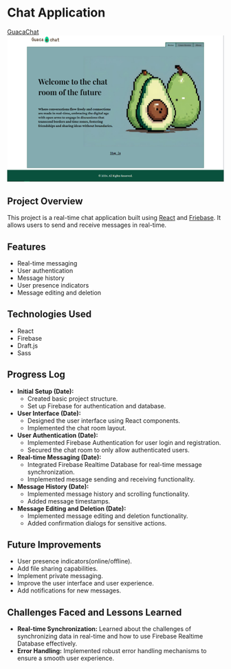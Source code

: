 # Chat Application

[GuacaChat](https://guacachat.vercel.app/)
![alt text](image.png)

## Project Overview

This project is a real-time chat application built using [React](https://react.dev/) and [Friebase](https://firebase.google.com/). It allows users to send and receive messages in real-time.

## Features

- Real-time messaging
- User authentication
- Message history
- User presence indicators
- Message editing and deletion

## Technologies Used

- React
- Firebase
- Draft.js
- Sass

## Progress Log

- **Initial Setup (Date):**
  - Created basic project structure.
  - Set up Firebase for authentication and database.
- **User Interface (Date):**
  - Designed the user interface using React components.
  - Implemented the chat room layout.
- **User Authentication (Date):**
  - Implemented Firebase Authentication for user login and registration.
  - Secured the chat room to only allow authenticated users.
- **Real-time Messaging (Date):**
  - Integrated Firebase Realtime Database for real-time message synchronization.
  - Implemented message sending and receiving functionality.
- **Message History (Date):**
  - Implemented message history and scrolling functionality.
  - Added message timestamps.
- **Message Editing and Deletion (Date):**
  - Implemented message editing and deletion functionality.
  - Added confirmation dialogs for sensitive actions.

## Future Improvements

- User presence indicators(online/offline).
- Add file sharing capabilities.
- Implement private messaging.
- Improve the user interface and user experience.
- Add notifications for new messages.

## Challenges Faced and Lessons Learned

- **Real-time Synchronization:** Learned about the challenges of synchronizing data in real-time and how to use Firebase Realtime Database effectively.
- **Error Handling:** Implemented robust error handling mechanisms to ensure a smooth user experience.

